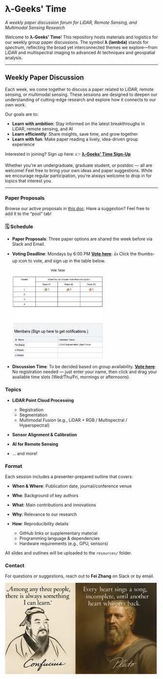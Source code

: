 # λ-Geeks' Time

*A weekly paper discussion forum for LiDAR, Remote Sensing, and Multimodal Sensing Research*

Welcome to **λ-Geeks' Time**! This repository hosts materials and logistics for our weekly group paper discussions. The symbol **λ (lambda)** stands for *spectrum*, reflecting the broad yet interconnected themes we explore—from LiDAR and multispectral imaging to advanced AI techniques and geospatial analysis.


---

## Weekly Paper Discussion

Each week, we come together to discuss a paper related to LiDAR, remote sensing, or multimodal sensing. These sessions are designed to deepen our understanding of cutting-edge research and explore how it connects to our own work.

Our goals are to:

* **Learn with ambition**: Stay informed on the latest breakthroughs in LiDAR, remote sensing, and AI
* **Learn efficiently**: Share insights, save time, and grow together
* **Learn with fun**: Make paper reading a lively, idea-driven group experience

Interested in joining? Sign up here:
👉 [**λ-Geeks' Time Sign-Up**](https://docs.google.com/document/d/1qtEVUmaqrHbyZwN6tZVJzuS0EeOU4mtVxyJrCBGTMvU/edit?tab=t.mds9qz7e29is#bookmark=id.msxv37lwb7ma)

Whether you're an undergraduate, graduate student, or postdoc — all are welcome!
Feel free to bring your own ideas and paper suggestions. While we encourage regular participation, you're always welcome to drop in for topics that interest you.

---

### Paper Proposals

Browse our active proposals in [this doc](https://docs.google.com/document/d/1qtEVUmaqrHbyZwN6tZVJzuS0EeOU4mtVxyJrCBGTMvU/edit?tab=t.0).
Have a suggestion? Feel free to add it to the “pool” tab!


### 🗓️ Schedule

* **Paper Proposals**: Three paper options are shared the week before via Slack and Email.

* **Voting Deadline**: Mondays by 6:00 PM
  [**Vote here**](https://docs.google.com/document/d/1qtEVUmaqrHbyZwN6tZVJzuS0EeOU4mtVxyJrCBGTMvU/edit?tab=t.mds9qz7e29is):
  👍 Click the thumbs-up icon to vote, and sign up in the table below.

  <img src="resources/Vote_sign_up.jpg" width="300" height="300">

* **Discussion Time**: To be decided based on group availability.
  [**Vote here**](https://www.when2meet.com/?30671185-vrTcK):
  No registration needed — just enter your name, then click and drag your available time slots (Wed/Thu/Fri, mornings or afternoons).



### Topics

* **LiDAR Point Cloud Processing**

  * Registration
  * Segmentation
  * Multimodal Fusion (e.g., LiDAR + RGB / Multispectral / Hyperspectral)
* **Sensor Alignment & Calibration**
* **AI for Remote Sensing**
* ... and more!



### Format

Each session includes a presenter-prepared outline that covers:

* **When & Where**: Publication date, journal/conference venue
* **Who**: Background of key authors
* **What**: Main contributions and innovations
* **Why**: Relevance to our research
* **How**: Reproducibility details

  * GitHub links or supplementary material
  * Programming language & dependencies
  * Hardware requirements (e.g., GPU, sensors)

All slides and outlines will be uploaded to the `resources/` folder.

### Contact

For questions or suggestions, reach out to **Fei Zhang** on Slack or by email.

<img src="resources/confucious_plato_maxims.png" width="500" height="300">



